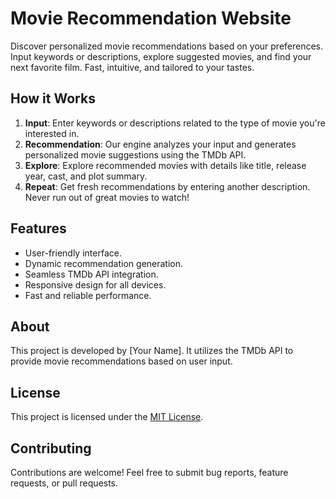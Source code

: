 
# Movie Recommendation Website

Discover personalized movie recommendations based on your preferences. Input keywords or descriptions, explore suggested movies, and find your next favorite film. Fast, intuitive, and tailored to your tastes.

## How it Works

1. **Input**: Enter keywords or descriptions related to the type of movie you're interested in.
2. **Recommendation**: Our engine analyzes your input and generates personalized movie suggestions using the TMDb API.
3. **Explore**: Explore recommended movies with details like title, release year, cast, and plot summary.
4. **Repeat**: Get fresh recommendations by entering another description. Never run out of great movies to watch!

## Features

- User-friendly interface.
- Dynamic recommendation generation.
- Seamless TMDb API integration.
- Responsive design for all devices.
- Fast and reliable performance.


## About

This project is developed by [Your Name]. It utilizes the TMDb API to provide movie recommendations based on user input.

## License

This project is licensed under the [MIT License](LICENSE).

## Contributing

Contributions are welcome! Feel free to submit bug reports, feature requests, or pull requests.

